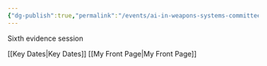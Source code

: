 ```yaml
---
{"dg-publish":true,"permalink":"/events/ai-in-weapons-systems-committee-sixth-evidence-session/","tags":["event","HouseOfLords"]}
---
```


Sixth evidence session

[[Key Dates\|Key Dates]]
[[My Front Page\|My Front Page]]
